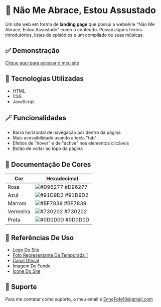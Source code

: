 
# 🧶  Não Me Abrace, Estou Assustado

Um site web em forma de **landing page** que possui a websérie "Não Me Abrace, Estou Assustado" como o conteúdo. Possui alguns textos introdutórios, listas de episódios e um compilado de suas músicas.


## ✅ Demonstração

[Clique aqui para acessar o meu site](https://enne-amore.github.io/Do-not-hug-I-am-scared/)


## 🚀 Tecnologias Utilizadas

- HTML
- CSS
- JavaScript


## 🪄 Funcionalidades

- Barra horizontal de navegação por dentro da página
- Mais acessibilidade usando a tecla "tab"
- Efeitos de "hover" e de "active" nos elementos clicáveis
- Botão de voltar ao topo da página


## 🌈 Documentação De Cores

| Cor               | Hexadecimal                                                |
| ----------------- | ---------------------------------------------------------------- |
| Rosa       | ![#D96277](https://via.placeholder.com/10/D96277?text=+) #D96277 |
| Azul       | ![#91D9D2](https://via.placeholder.com/10/91D9D2?text=+) #91D9D2 |
| Marrom       | ![#BF7839](https://via.placeholder.com/10/BF7839?text=+) #BF7839 |
| Vermelha       | ![#730202](https://via.placeholder.com/10/730202?text=+) #730202 |
| Preta      | ![#0D0D0D](https://via.placeholder.com/10/0D0D0D?text=+) #0D0D0D |


## 🌟 Referências De Uso

 - [Logo Do Site](http://cinegnose.blogspot.com/2016/01/curta-da-semana-dont-hug-me-im-scared-o.html)
 - [Foto Representante Da Temporada 1](http://www.beckyandjoes.com)
 - [Canal Oficial](https://www.youtube.com/@donthugmeimscared)
 - [Imagem De Fundo](https://www.deviantart.com/fnafnate/art/Don-t-hug-me-I-m-scared-wallpaper-797185474)
 - [Ícone Do Site](https://www.reddit.com/r/DHMIS/comments/epcg5i/the_dhmis_trio_ssbukfad2_style_icon/?utm_source=share&utm_medium=web3x&utm_name=web3xcss&utm_term=1&utm_content=share_button)
 

## 🔧 Suporte

Para me contatar como suporte, o meu email é EnneFofe10@gmail.com 
